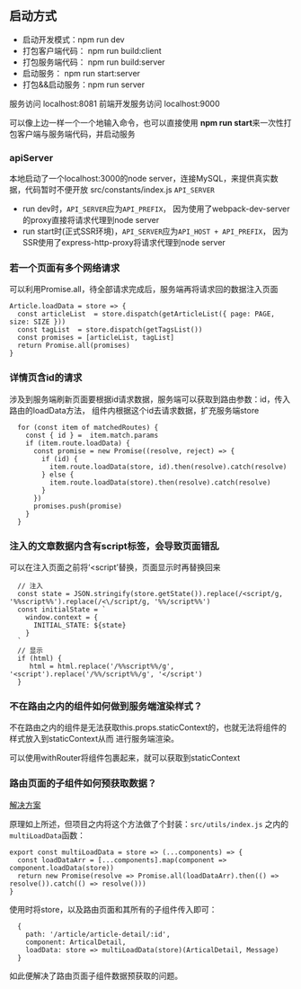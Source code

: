 ## 启动方式
* 启动开发模式：npm run dev
* 打包客户端代码： npm run build:client
* 打包服务端代码： npm run build:server
* 启动服务： npm run start:server
* 打包&&启动服务：npm run server

服务访问 localhost:8081
前端开发服务访问 localhost:9000

可以像上边一样一个一个地输入命令，也可以直接使用 **npm run start**来一次性打包客户端与服务端代码，并启动服务

### apiServer
本地启动了一个localhost:3000的node server，连接MySQL，来提供真实数据，代码暂时不便开放
src/constants/index.js  `API_SERVER`
* run dev时，`API_SERVER`应为`API_PREFIX`， 因为使用了webpack-dev-server的proxy直接将请求代理到node server
* run start时(正式SSR环境)，`API_SERVER`应为`API_HOST + API_PREFIX`， 因为SSR使用了express-http-proxy将请求代理到node server

### 若一个页面有多个网络请求
可以利用Promise.all，待全部请求完成后，服务端再将请求回的数据注入页面
```
Article.loadData = store => {
  const articleList  = store.dispatch(getArticleList({ page: PAGE, size: SIZE }))
  const tagList  = store.dispatch(getTagsList())
  const promises = [articleList, tagList]
  return Promise.all(promises)
}
```
### 详情页含id的请求
涉及到服务端刷新页面要根据id请求数据，服务端可以获取到路由参数：id，传入路由的loadData方法，
组件内根据这个id去请求数据，扩充服务端store
```
  for (const item of matchedRoutes) {
    const { id } =  item.match.params
    if (item.route.loadData) {
      const promise = new Promise((resolve, reject) => {
        if (id) {
          item.route.loadData(store, id).then(resolve).catch(resolve)
        } else {
          item.route.loadData(store).then(resolve).catch(resolve)
        }
      })
      promises.push(promise)
    }
  }
```
### 注入的文章数据内含有script标签，会导致页面错乱
可以在注入页面之前将‘<script’替换，页面显示时再替换回来
```
  // 注入
  const state = JSON.stringify(store.getState()).replace(/<script/g, '%%script%%').replace(/<\/script/g, '%%/script%%')
  const initialState = `
    window.context = {
      INITIAL_STATE: ${state}
    }
  `
  // 显示
  if (html) {
     html = html.replace('/%%script%%/g', '<script').replace('/%%/script%%/g', '</script')
  }
```
### 不在路由之内的组件如何做到服务端渲染样式？
不在路由之内的组件是无法获取this.props.staticContext的，也就无法将组件的样式放入到staticContext从而
进行服务端渲染。

可以使用withRouter将组件包裹起来，就可以获取到staticContext

### 路由页面的子组件如何预获取数据？
[解决方案](https://segmentfault.com/q/1010000019331177)

原理如上所述，但项目之内将这个方法做了个封装：`src/utils/index.js` 之内的`multiLoadData`函数：
```
export const multiLoadData = store => (...components) => {
  const loadDataArr = [...components].map(component => component.loadData(store))
  return new Promise(resolve => Promise.all(loadDataArr).then(() => resolve()).catch(() => resolve()))
}
```
使用时将store，以及路由页面和其所有的子组件传入即可：
```
  {
    path: '/article/article-detail/:id',
    component: ArticalDetail,
    loadData: store => multiLoadData(store)(ArticalDetail, Message)
  }
```
如此便解决了路由页面子组件数据预获取的问题。




